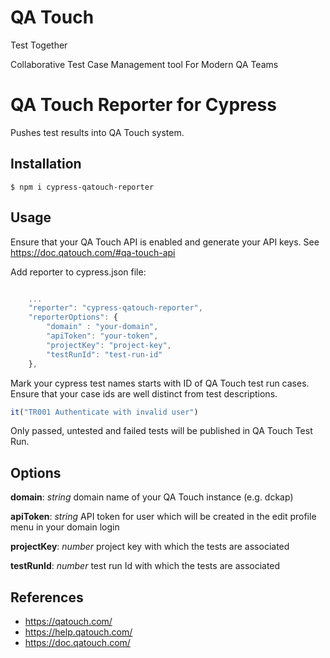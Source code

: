 # QA Touch
Test Together

Collaborative Test Case Management tool For Modern QA Teams

# QA Touch Reporter for Cypress

Pushes test results into QA Touch system.

## Installation

```shell
$ npm i cypress-qatouch-reporter
```

## Usage
Ensure that your QA Touch API is enabled and generate your API keys. See https://doc.qatouch.com/#qa-touch-api

Add reporter to cypress.json file:

```Javascript

    ...
    "reporter": "cypress-qatouch-reporter",
    "reporterOptions": {
        "domain" : "your-domain",
        "apiToken": "your-token",
        "projectKey": "project-key",
        "testRunId": "test-run-id"
    },

```


Mark your cypress test names starts with ID of QA Touch test run cases. Ensure that your case ids are well distinct from test descriptions.
 
```Javascript
it("TR001 Authenticate with invalid user")
```

Only passed, untested and failed tests will be published in QA Touch Test Run.

## Options

**domain**: *string* domain name of your QA Touch instance (e.g. dckap)

**apiToken**: *string* API token for user which will be created in the edit profile menu in your domain login

**projectKey**: *number* project key with which the tests are associated

**testRunId**: *number* test run Id with which the tests are associated

## References
- https://qatouch.com/
- https://help.qatouch.com/
- https://doc.qatouch.com/
